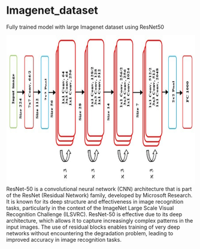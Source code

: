 # Imagenet_dataset
Fully trained model with large Imagenet dataset using ResNet50

<img src="https://github.com/Mukhriddin19980901/Imagenet_dataset/blob/main/images/resnet_architect.jpg" height="400" width="700"/>
ResNet-50 is a convolutional neural network (CNN) architecture that is part of the ResNet (Residual Network) family, developed by Microsoft Research. It is known for its deep structure and effectiveness in image recognition tasks, particularly in the context of the ImageNet Large Scale Visual Recognition Challenge (ILSVRC).
ResNet-50 is effective due to its deep architecture, which allows it to capture increasingly complex patterns in the input images. The use of residual blocks enables training of very deep networks without encountering the degradation problem, leading to improved accuracy in image recognition tasks.
